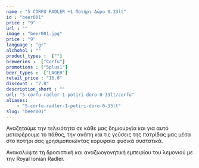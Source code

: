```yaml
---
name : "5 CORFU RADLER +1 Ποτήρι Δώρο 0.33lt"
id : "beer001"
price : "9"
url : ""
image : "beer001.jpg"
price : "9"
language : "gr"
alchohol : ""
product_types :  [""]
breweries :  ["Corfu"]
promotions : ["5plus1"]
beer_types :  ["LAGER"]
retail_price : "16.8"
discount : "7.8"
description_short : ""
url: "5-corfu-radler-1-potiri-doro-0-33lt/corfu"
aliases: 
    - "5-corfu-radler-1-potiri-doro-0-33lt"
slug: "beer001"
---
```


Αναζητούμε την τελειότητα σε κάθε μας δημιουργία και για αυτό μεταφέρουμε το πάθος, την αγάπη και τις γεύσεις της πατρίδας μας μέσα στο ποτήρι σας χρησιμοποιώντας κορυφαία φυσικά συστατικά.

Ανακαλύψτε τη δροσιστική και αναζωογονητική εμπειρίου του λεμονιού με την Royal Ionian Radler.